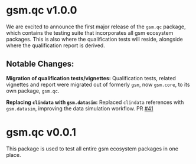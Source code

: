 # gsm.qc v1.0.0

We are excited to announce the first major release of the `gsm.qc` package, which contains the testing suite 
that incorporates all gsm ecosystem packages. This is also where the qualification tests will reside, alongside 
where the qualification report is derived.

## Notable Changes:
**Migration of qualification tests/vignettes:**
Qualification tests, related vignettes and report were migrated out of formerly `gsm`, now `gsm.core`,
to its own package, `gsm.qc`.

**Replacing `clindata` with `gsm.datasim`:**
Replaced `clindata` references with `gsm.datasim`, improving the data simulation workflow.
PR [#41](https://github.com/Gilead-BioStats/gsm.qc/pull/14) 

# gsm.qc v0.0.1

This package is used to test all entire gsm ecosystem packages in one place.
